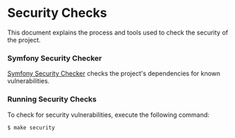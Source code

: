 # Security Checks

This document explains the process and tools used to check the security of the project.

### Symfony Security Checker
[Symfony Security Checker](https://symfony.com/doc/current/components/security-checker.html) checks the project's dependencies for known vulnerabilities.

### Running Security Checks
To check for security vulnerabilities, execute the following command:

    $ make security
